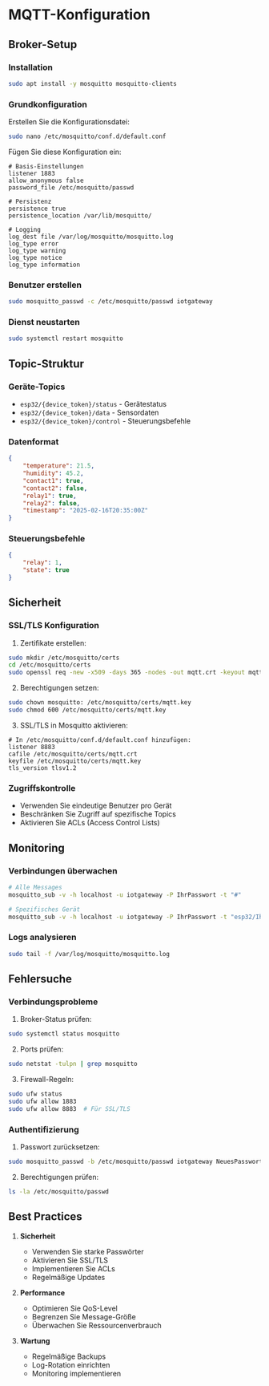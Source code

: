 # MQTT-Konfiguration

## Broker-Setup

### Installation
```bash
sudo apt install -y mosquitto mosquitto-clients
```

### Grundkonfiguration
Erstellen Sie die Konfigurationsdatei:
```bash
sudo nano /etc/mosquitto/conf.d/default.conf
```

Fügen Sie diese Konfiguration ein:
```
# Basis-Einstellungen
listener 1883
allow_anonymous false
password_file /etc/mosquitto/passwd

# Persistenz
persistence true
persistence_location /var/lib/mosquitto/

# Logging
log_dest file /var/log/mosquitto/mosquitto.log
log_type error
log_type warning
log_type notice
log_type information
```

### Benutzer erstellen
```bash
sudo mosquitto_passwd -c /etc/mosquitto/passwd iotgateway
```

### Dienst neustarten
```bash
sudo systemctl restart mosquitto
```

## Topic-Struktur

### Geräte-Topics
- `esp32/{device_token}/status` - Gerätestatus
- `esp32/{device_token}/data` - Sensordaten
- `esp32/{device_token}/control` - Steuerungsbefehle

### Datenformat
```json
{
    "temperature": 21.5,
    "humidity": 45.2,
    "contact1": true,
    "contact2": false,
    "relay1": true,
    "relay2": false,
    "timestamp": "2025-02-16T20:35:00Z"
}
```

### Steuerungsbefehle
```json
{
    "relay": 1,
    "state": true
}
```

## Sicherheit

### SSL/TLS Konfiguration
1. Zertifikate erstellen:
```bash
sudo mkdir /etc/mosquitto/certs
cd /etc/mosquitto/certs
sudo openssl req -new -x509 -days 365 -nodes -out mqtt.crt -keyout mqtt.key
```

2. Berechtigungen setzen:
```bash
sudo chown mosquitto: /etc/mosquitto/certs/mqtt.key
sudo chmod 600 /etc/mosquitto/certs/mqtt.key
```

3. SSL/TLS in Mosquitto aktivieren:
```
# In /etc/mosquitto/conf.d/default.conf hinzufügen:
listener 8883
cafile /etc/mosquitto/certs/mqtt.crt
keyfile /etc/mosquitto/certs/mqtt.key
tls_version tlsv1.2
```

### Zugriffskontrolle
- Verwenden Sie eindeutige Benutzer pro Gerät
- Beschränken Sie Zugriff auf spezifische Topics
- Aktivieren Sie ACLs (Access Control Lists)

## Monitoring

### Verbindungen überwachen
```bash
# Alle Messages
mosquitto_sub -v -h localhost -u iotgateway -P IhrPasswort -t "#"

# Spezifisches Gerät
mosquitto_sub -v -h localhost -u iotgateway -P IhrPasswort -t "esp32/IhrGeräteToken/#"
```

### Logs analysieren
```bash
sudo tail -f /var/log/mosquitto/mosquitto.log
```

## Fehlersuche

### Verbindungsprobleme
1. Broker-Status prüfen:
```bash
sudo systemctl status mosquitto
```

2. Ports prüfen:
```bash
sudo netstat -tulpn | grep mosquitto
```

3. Firewall-Regeln:
```bash
sudo ufw status
sudo ufw allow 1883
sudo ufw allow 8883  # Für SSL/TLS
```

### Authentifizierung
1. Passwort zurücksetzen:
```bash
sudo mosquitto_passwd -b /etc/mosquitto/passwd iotgateway NeuesPasswort
```

2. Berechtigungen prüfen:
```bash
ls -la /etc/mosquitto/passwd
```

## Best Practices

1. **Sicherheit**
   - Verwenden Sie starke Passwörter
   - Aktivieren Sie SSL/TLS
   - Implementieren Sie ACLs
   - Regelmäßige Updates

2. **Performance**
   - Optimieren Sie QoS-Level
   - Begrenzen Sie Message-Größe
   - Überwachen Sie Ressourcenverbrauch

3. **Wartung**
   - Regelmäßige Backups
   - Log-Rotation einrichten
   - Monitoring implementieren

